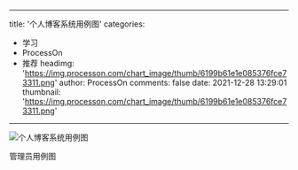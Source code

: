 
---
title: '个人博客系统用例图'
categories: 
 - 学习
 - ProcessOn
 - 推荐
headimg: 'https://img.processon.com/chart_image/thumb/6199b61e1e085376fce73311.png'
author: ProcessOn
comments: false
date: 2021-12-28 13:29:01
thumbnail: 'https://img.processon.com/chart_image/thumb/6199b61e1e085376fce73311.png'
---

<div>   
<img class="thumb" alt="个人博客系统用例图" src="https://img.processon.com/chart_image/thumb/6199b61e1e085376fce73311.png" referrerpolicy="no-referrer">
<p>管理员用例图</p>  
</div>
            